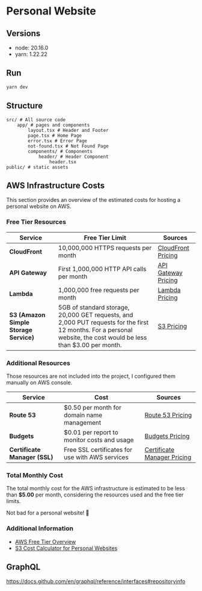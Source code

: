 # Personal Website

## Versions

* node: 20.16.0
* yarn: 1.22.22

## Run

```bash
yarn dev
```


## Structure

```
src/ # All source code
    app/ # pages and components
        layout.tsx # Header and Footer
        page.tsx # Home Page
        error.tsx # Error Page
        not-found.tsx # Not Found Page
        components/ # Components
            header/ # Header Component
                header.tsx
public/ # static assets
```

## AWS Infrastructure Costs

This section provides an overview of the estimated costs for hosting a personal website on AWS.

### Free Tier Resources

| **Service**                            | **Free Tier Limit**                                                                                                                                                | **Sources**                                                        |
|----------------------------------------|--------------------------------------------------------------------------------------------------------------------------------------------------------------------|--------------------------------------------------------------------|
| **CloudFront**                         | 10,000,000 HTTPS requests per month                                                                                                                                | [CloudFront Pricing](https://aws.amazon.com/cloudfront/pricing/)   |
| **API Gateway**                        | First 1,000,000 HTTP API calls per month                                                                                                                           | [API Gateway Pricing](https://aws.amazon.com/api-gateway/pricing/) |
| **Lambda**                             | 1,000,000 free requests per month                                                                                                                                  | [Lambda Pricing](https://aws.amazon.com/lambda/pricing/)           |
| **S3 (Amazon Simple Storage Service)** | 5GB of standard storage, 20,000 GET requests, and 2,000 PUT requests for the first 12 months. For a personal website, the cost would be less than $3.00 per month. | [S3 Pricing](https://aws.amazon.com/s3/pricing/)                   |

### Additional Resources 

Those resources are not included into the project, I configured them manually on AWS console.

| **Service**                   | **Cost**                                        | **Sources**                                                                        |
|-------------------------------|-------------------------------------------------|------------------------------------------------------------------------------------|
| **Route 53**                  | $0.50 per month for domain name management      | [Route 53 Pricing](https://aws.amazon.com/route53/pricing/)                        |
| **Budgets**                   | $0.01 per report to monitor costs and usage     | [Budgets Pricing](https://aws.amazon.com/aws-cost-management/aws-budgets/pricing/) |
| **Certificate Manager (SSL)** | Free SSL certificates for use with AWS services | [Certificate Manager Pricing](https://aws.amazon.com/certificate-manager/pricing/) |

### Total Monthly Cost

The total monthly cost for the AWS infrastructure is estimated to be less than **$5.00** per month, considering the resources used and the free tier limits.

Not bad for a personal website! 🚀

### Additional Information

- [AWS Free Tier Overview](https://aws.amazon.com/free/)
- [S3 Cost Calculator for Personal Websites](https://calculator.aws/#/createCalculator/S3)

## GraphQL
https://docs.github.com/en/graphql/reference/interfaces#repositoryinfo